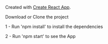 Created with [Create React App](https://github.com/facebookincubator/create-react-app).

Download or Clone the project

1 - Run 'npm install' to install the dependencies

2 - Run 'npm start' to see the App 
